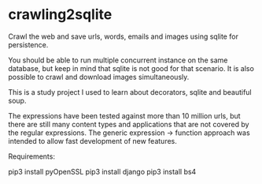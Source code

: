 # crawling2sqlite
Crawl the web and save urls, words, emails and images using sqlite for persistence.

You should be able to run multiple concurrent instance on the same database, but keep in mind that sqlite is not good for that scenario. It is also possible to crawl and download images simultaneously.

This is a study project I used to learn about decorators, sqlite and beautiful soup.

The expressions have been tested against more than 10 million urls, but there are still many content types and applications that are not covered by the regular expressions. The generic expression -> function approach was intended to allow fast development of new features.

Requirements:

pip3 install pyOpenSSL
pip3 install django
pip3 install bs4
